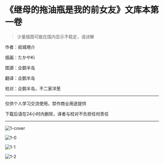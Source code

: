 # 《继母的拖油瓶是我的前女友》文库本第一卷

> 少量插图可能在国内显示不稳定，请谅解

作者：纸城境介

插画：たかやKi

图源：企鹅半岛

翻译：企鹅半岛

校对：企鹅半岛，不二家洋葱

---


 仅供个人学习交流使用，禁作商业用途提供

 下载后请在24小时内删除，译者与校对不负担任何责任

---

![1-cover](https://i.ibb.co/BqVfzg7/cover.jpg)

![1-0](https://i.ibb.co/BnbZCVL/0.jpg)



![1-1](https://i.ibb.co/ys6z4jZ/1.jpg)

![1-2](https://i.ibb.co/n7yz4PZ/2.jpg)

